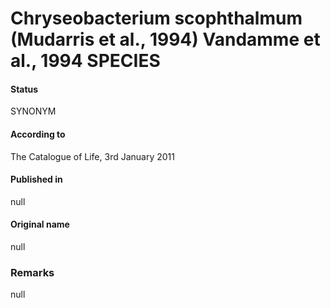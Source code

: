# Chryseobacterium scophthalmum (Mudarris et al., 1994) Vandamme et al., 1994 SPECIES

#### Status
SYNONYM

#### According to
The Catalogue of Life, 3rd January 2011

#### Published in
null

#### Original name
null

### Remarks
null